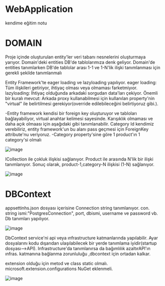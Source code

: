 # WebApplication
kendime eğitim notu

# DOMAIN
Proje içinde oluşturulan entity'ler veri tabanı nesnelerini oluşturmaya yarıyor.
Domain'deki entities DB'de tablolarımıza denk geliyor. 
Domain'de entities tanımlarken DB'de tablolar arası 1-1 ve 1-N'lik ilişki tanımlanması için gerekli şekilde tanımlanmalı 

Entity Framework'te eager loading ve lazyloading yapılıyor.
eager loading: Tüm ilişkileri getiriyor, ihtiyaç olması veya olmaması farketmiyıor.
lazyloading: İhtiyaç olduğunda arkadaki sorgudan data'ları çekiyor. Önemli bir kuralı mevcut: Arkada proxy kullanabilmesi için kullanılan property'nin "virtual" ile belirtilmesi gerekiyor(override edilebileceğini belirtiyoruz gibi.).

-Entity framework kendisi bir foreign key oluşturuyor ve tabloları bağlayabiliyor, virtual anahtar kelimesi sayesinde. Karışıklık olmaması ve daha açık olmaası için aşağıdaki gibi tanımlanabilir. Category Id kendimiz verebiliriz, entity framework'un bu alanı pass geçmesi için ForeignKey attribute'nu veriyoruz.
-Category property'sine göre 1 product'ın 1 category'si olmalı

![image](https://user-images.githubusercontent.com/88982457/139145648-94c33858-4d98-49a2-8848-1954e5624e1f.png)

ICollection ile çokluk ilişkisi sağlanıyor. Product ile arasında N'lik bir ilişki tanımlanıyor. Sonuç olarak, product-1,category-N ilişkisi (1-N) sağlanıyor.

![image](https://user-images.githubusercontent.com/88982457/139147499-7747cbf0-a44d-4cd7-9928-41aea3444c05.png)

# DBContext
appsettinhs.json dosyası içerisine Connection string tanımlanıyor.
con. string ismi:"PostgresConnection", port, dbismi, username ve password vb. Db tanımları yapılıyor.

![image](https://user-images.githubusercontent.com/88982457/139148099-a53f70eb-25fd-4104-b1c1-c0d0c40a9ac3.png)

DbContext service'ni api veya ınfrastructure katmanlarında yapılabilir. Ayar dosyalarını kodu dışarıdan ulaşılabilecek bir yerde tanımlama iyidir(startup dosyası-->API). Infrastructure'da tanımlanırsa da bağımlılık azaltırAPI'ın ınfras. katmanına bağlanma zorunluluğu ,dbcontext için ortadan kalkar.

extension olduğu için metod ve class static olmalı.
microsoft.extension.configurations NuGet eklenmeli.

![image](https://user-images.githubusercontent.com/88982457/139149213-a015c916-f09d-4200-a39d-4540bfd0b746.png)
